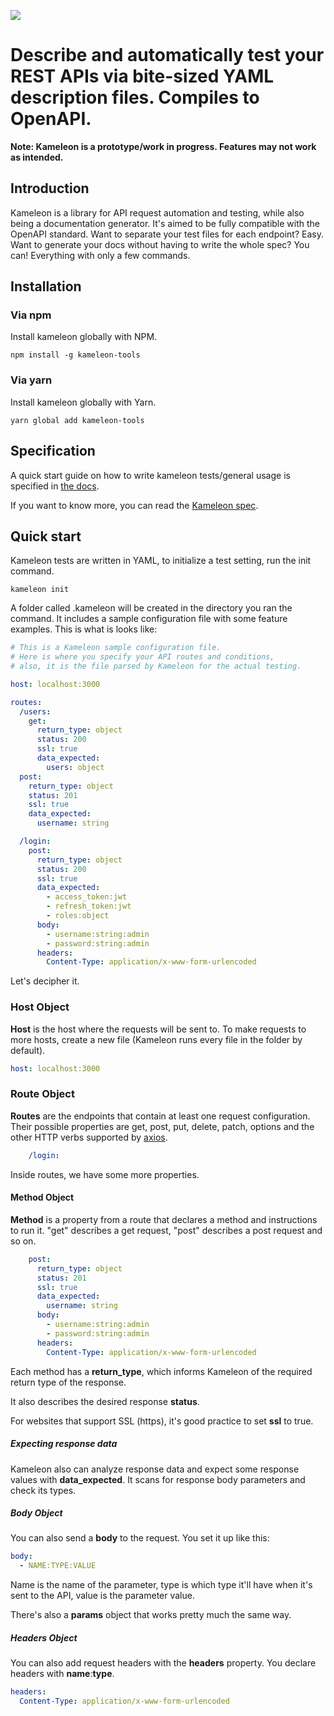 ![](https://i.imgur.com/OCPGagi.png)

# Describe and automatically test your REST APIs via bite-sized YAML description files. Compiles to OpenAPI.

__Note: Kameleon is a prototype/work in progress. Features may not work as intended.__

## Introduction

Kameleon is a library for API request automation and testing, while also being a documentation generator. It's aimed to be fully compatible with the OpenAPI standard. Want to separate your test files for each endpoint? Easy. Want to generate your docs without having to write the whole spec? You can! Everything with only a few commands.

## Installation

### Via npm

Install kameleon globally with NPM.

``npm install -g kameleon-tools``

### Via yarn

Install kameleon globally with Yarn.

``yarn global add kameleon-tools``

## Specification

A quick start guide on how to write kameleon tests/general usage is specified in [the docs]().

If you want to know more, you can read the [Kameleon spec]().

## Quick start

Kameleon tests are written in YAML, to initialize a test setting, run the init command.

```kameleon init```

A folder called .kameleon will be created in the directory you ran the command. It includes a sample configuration file with some feature examples. This is what is looks like:

```yaml
# This is a Kameleon sample configuration file.
# Here is where you specify your API routes and conditions,
# also, it is the file parsed by Kameleon for the actual testing.

host: localhost:3000

routes:
  /users:
    get:
      return_type: object
      status: 200
      ssl: true
      data_expected:
        users: object
  post:
    return_type: object
    status: 201
    ssl: true
    data_expected:
      username: string

  /login:
    post:
      return_type: object
      status: 200
      ssl: true
      data_expected:
        - access_token:jwt
        - refresh_token:jwt
        - roles:object
      body:
        - username:string:admin
        - password:string:admin
      headers:
        Content-Type: application/x-www-form-urlencoded
```

Let's decipher it.


### Host Object

**Host** is the host where the requests will be sent to. To make requests to more hosts, create a new file (Kameleon runs every file in the folder by default).

```yaml
host: localhost:3000
```

### Route Object

**Routes** are the endpoints that contain at least one request configuration. Their possible properties are get, post, put, delete, patch, options and the other HTTP verbs supported by [axios](https://www.npmjs.com/package/axios).

```yaml
    /login:
```

Inside routes, we have some more properties.

#### Method Object
**Method** is a property from a route that declares a method and instructions to run it. "get" describes a get request, "post" describes a post request and so on.

```yaml
    post:
      return_type: object
      status: 201
      ssl: true
      data_expected:
        username: string
      body:
        - username:string:admin
        - password:string:admin
      headers:
        Content-Type: application/x-www-form-urlencoded
```

Each method has a **return_type**, which informs Kameleon of the required return type of the response.

It also describes the desired response **status**.

For websites that support SSL (https), it's good practice to set **ssl** to true.

##### Expecting response data

Kameleon also can analyze response data and expect some response values with **data_expected**. It scans for response body parameters and check its types.

##### Body Object

You can also send a **body** to the request. You set it up like this:

```yaml
body:
  - NAME:TYPE:VALUE
```
Name is the name of the parameter, type is which type it'll have when it's sent to the API, value is the parameter value.

There's also a **params** object that works pretty much the same way.


##### Headers Object

You can also add request headers with the **headers** property. You declare headers with **name**:**type**.

```yaml
headers:
  Content-Type: application/x-www-form-urlencoded
```